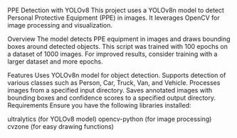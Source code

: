 PPE Detection with YOLOv8
This project uses a YOLOv8n model to detect Personal Protective Equipment (PPE) in images. It leverages OpenCV for image processing and visualization.

Overview
The model detects PPE equipment in images and draws bounding boxes around detected objects. This script was trained with 100 epochs on a dataset of 1000 images. For improved results, consider training with a larger dataset and more epochs.

Features
Uses YOLOv8n model for object detection.
Supports detection of various classes such as Person, Car, Truck, Van, and Vehicle.
Processes images from a specified input directory.
Saves annotated images with bounding boxes and confidence scores to a specified output directory.
Requirements
Ensure you have the following libraries installed:

ultralytics (for YOLOv8 model)
opencv-python (for image processing)
cvzone (for easy drawing functions)
